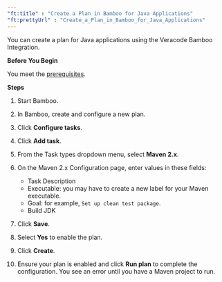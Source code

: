 ```yaml
---
"ft:title" : "Create a Plan in Bamboo for Java Applications"
"ft:prettyUrl" : "Create_a_Plan_in_Bamboo_for_Java_Applications"
---
```

You can create a plan for Java applications using the Veracode Bamboo Integration.

<p font-size="13pt"><b>Before You Begin</b></p>

You meet the [prerequisites](https://docs.veracode.com/r/c_integration_bamboo).

<p font-size="13pt"><b>Steps</b></p>

1.  Start Bamboo.

2.  In Bamboo, create and configure a new plan.

3.  Click **Configure tasks**.

4.  Click **Add task**.

5.  From the Task types dropdown menu, select **Maven 2.x**.

6.  On the Maven 2.x Configuration page, enter values in these fields:

    -   Task Description
    -   Executable: you may have to create a new label for your Maven executable.
    -   Goal: for example, `Set up clean test package`.
    -   Build JDK
7.  Click **Save**.

8.  Select **Yes** to enable the plan.

9.  Click **Create**.

10. Ensure your plan is enabled and click **Run plan** to complete the configuration. You see an error until you have a Maven project to run.
